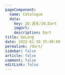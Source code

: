 ```yaml
---
pageComponent:
  name: Catalogue
  data:
    key: 20.语言/20.Dart
    imgUrl:
    description: Dart
title: GoLang
date: 2022-01-30 15:40:00
permalink: /dart/
sidebar: false
article: false
comment: false
editLink: false
---
```

